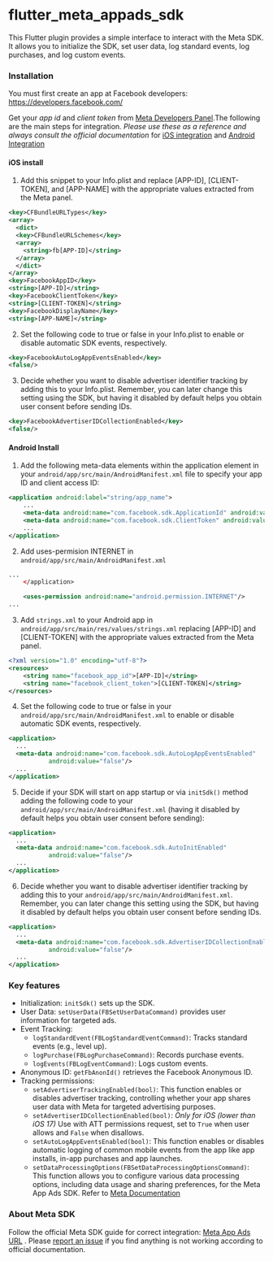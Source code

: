 # flutter_meta_appads_sdk

This Flutter plugin provides a simple interface to interact with the Meta SDK. It allows you to initialize the SDK, set user data, log standard events, log purchases, and log custom events.

### Installation
You must first create an app at Facebook developers: https://developers.facebook.com/

Get your *app id* and *client token* from [Meta Developers Panel](https://developers.facebook.com/apps/).The following are the main steps for integration. *Please use these as a reference and always consult the official documentation* for [iOS integration](https://developers.facebook.com/docs/app-events/getting-started-app-events-ios) and [Android Integration](https://developers.facebook.com/docs/app-events/getting-started-app-events-android#7--add-app-events)

#### iOS install

1. Add this snippet to your Info.plist and replace [APP-ID], [CLIENT-TOKEN], and [APP-NAME] with the appropriate values extracted from the Meta panel.
```xml
<key>CFBundleURLTypes</key>
<array>
  <dict>
  <key>CFBundleURLSchemes</key>
  <array>
    <string>fb[APP-ID]</string>
  </array>
  </dict>
</array>
<key>FacebookAppID</key>
<string>[APP-ID]</string>
<key>FacebookClientToken</key>
<string>[CLIENT-TOKEN]</string>
<key>FacebookDisplayName</key>
<string>[APP-NAME]</string>
```
2. Set the following code to true or false in your Info.plist to enable or disable automatic SDK events, respectively.
```xml
<key>FacebookAutoLogAppEventsEnabled</key>
<false/>
```
3. Decide whether you want to disable advertiser identifier tracking by adding this to your Info.plist. Remember, you can later change this setting using the SDK, but having it disabled by default helps you obtain user consent before sending IDs.
```xml
<key>FacebookAdvertiserIDCollectionEnabled</key>
<false/>
```

#### Android Install

1. Add the following meta-data elements within the application element in your `android/app/src/main/AndroidManifest.xml` file to specify your app ID and client access ID:
```xml
<application android:label="string/app_name">
    ...
    <meta-data android:name="com.facebook.sdk.ApplicationId" android:value="@string/facebook_app_id"/>
    <meta-data android:name="com.facebook.sdk.ClientToken" android:value="@string/facebook_client_token"/>
    ...
</application>
```
2. Add uses-permision INTERNET in `android/app/src/main/AndroidManifest.xml`
```xml
...
    </application>

    <uses-permission android:name="android.permission.INTERNET"/>
...
```
3. Add `strings.xml` to your Android app in `android/app/src/main/res/values/strings.xml` replacing [APP-ID] and [CLIENT-TOKEN] with the appropriate values extracted from the Meta panel.
```xml
<?xml version="1.0" encoding="utf-8"?>
<resources>
    <string name="facebook_app_id">[APP-ID]</string>
    <string name="facebook_client_token">[CLIENT-TOKEN]</string>
</resources>
```
4. Set the following code to true or false in your `android/app/src/main/AndroidManifest.xml` to enable or disable automatic SDK events, respectively.
```xml
<application>
  ...
  <meta-data android:name="com.facebook.sdk.AutoLogAppEventsEnabled"
           android:value="false"/>
  ...
</application>
```
5. Decide if your SDK will start on app startup or via `initSdk()` method adding the following code to your `android/app/src/main/AndroidManifest.xml` (having it disabled by default helps you obtain user consent before sending):
```xml
<application>
  ...
  <meta-data android:name="com.facebook.sdk.AutoInitEnabled"
           android:value="false"/>
  ...
</application>
```
6. Decide whether you want to disable advertiser identifier tracking by adding this to your `android/app/src/main/AndroidManifest.xml`. Remember, you can later change this setting using the SDK, but having it disabled by default helps you obtain user consent before sending IDs.
```xml
<application>
  ...
  <meta-data android:name="com.facebook.sdk.AdvertiserIDCollectionEnabled"
           android:value="false"/>
  ...
</application>
```

### Key features

* Initialization: `initSdk()` sets up the SDK.
* User Data: `setUserData(FBSetUserDataCommand)` provides user information for targeted ads.
* Event Tracking:
  * `logStandardEvent(FBLogStandardEventCommand)`: Tracks standard events (e.g., level up).
  * `logPurchase(FBLogPurchaseCommand)`: Records purchase events.
  * `logEvents(FBLogEventCommand)`: Logs custom events.
* Anonymous ID: `getFbAnonId()` retrieves the Facebook Anonymous ID.
* Tracking permissions:
  * `setAdvertiserTrackingEnabled(bool)`: This function enables or disables advertiser tracking, controlling whether your app shares user data with Meta for targeted advertising purposes.
  * `setAdvertiserIDCollectionEnabled(bool)`: _Only for iOS (lower than iOS 17)_ Use with ATT permissions request, set to `True` when user allows and `False` when disallows.
  * `setAutoLogAppEventsEnabled(bool)`: This function enables or disables automatic logging of common mobile events from the app like app installs, in-app purchases and app launches.
  * `setDataProcessingOptions(FBSetDataProcessingOptionsCommand)`: This function allows you to configure various data processing options, including data usage and sharing preferences, for the Meta App Ads SDK. Refer to [Meta Documentation](https://developers.facebook.com/docs/app-events/guides/data-processing-options)


### About Meta SDK

Follow the official Meta SDK guide for correct integration: [Meta App Ads URL](https://developers.facebook.com/docs/app-ads/) . Please [report an issue](https://github.com/sdurban/flutter_meta_appads_sdk/issues) if you find anything is not working according to official documentation.


